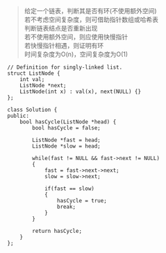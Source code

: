 >给定一个链表，判断其是否有环(不使用额外空间)   
若不考虑空间复杂度，则可借助指针数组或哈希表   
判断链表结点是否重新出现   
若不使用额外空间，则应使用快慢指针   
若快慢指针相遇，则证明有环   
时间复杂度为O(n)，空间复杂度为O(1)


```
// Definition for singly-linked list.
struct ListNode {
    int val;
    ListNode *next;
    ListNode(int x) : val(x), next(NULL) {}
};
```
 
```
class Solution {
public:
    bool hasCycle(ListNode *head) {
    	bool hasCycle = false;

    	ListNode *fast = head;
    	ListNode *slow = head;

    	while(fast != NULL && fast->next != NULL)
    	{
    		fast = fast->next->next;
    		slow = slow->next;

    		if(fast == slow)
    		{
    			hasCycle = true;
    			break;
    		}
    	}      

    	return hasCycle;
    }
};
```

